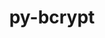 ---
title: "py-bcrypt"
layout: cache
categories: [package, develop-2024-05-19]
meta: {"versions": ["3.2.0"], "compilers": ["gcc@=11.4.0", "gcc@=9.4.0", "oneapi@=2024.0.0"], "oss": ["ubuntu20.04", "ubuntu22.04"], "platforms": ["linux"], "targets": ["neoverse_v1", "neoverse_v2", "ppc64le", "x86_64_v3"], "stacks": ["e4s", "e4s-neoverse-v2", "e4s-neoverse_v1", "e4s-oneapi", "e4s-power", "root"], "num_specs": 5, "num_specs_by_stack": {"e4s-power": 1, "root": 5, "e4s-neoverse_v1": 1, "e4s-neoverse-v2": 1, "e4s": 1, "e4s-oneapi": 1}}
spec_details: [{"hash": "en4iyth3kyipoqgyoqkhvoix5grq32uc", "compiler": "gcc@=9.4.0", "versions": ["3.2.0"], "os": "ubuntu20.04", "platform": "linux", "target": "ppc64le", "variants": ["build_system=python_pip"], "stacks": ["e4s-power", "root"], "size": "-", "tarball": "https://binaries.spack.io/releases/develop-2024-05-19/build_cache/linux-ubuntu20.04-ppc64le/gcc-9.4.0/py-bcrypt-3.2.0/linux-ubuntu20.04-ppc64le-gcc-9.4.0-py-bcrypt-3.2.0-en4iyth3kyipoqgyoqkhvoix5grq32uc.spack"}, {"hash": "kzx73cjezrhq4i7nhnz5rjz4ucoo2tcl", "compiler": "gcc@=11.4.0", "versions": ["3.2.0"], "os": "ubuntu22.04", "platform": "linux", "target": "neoverse_v1", "variants": ["build_system=python_pip"], "stacks": ["root", "e4s-neoverse_v1"], "size": "-", "tarball": "https://binaries.spack.io/releases/develop-2024-05-19/build_cache/linux-ubuntu22.04-neoverse_v1/gcc-11.4.0/py-bcrypt-3.2.0/linux-ubuntu22.04-neoverse_v1-gcc-11.4.0-py-bcrypt-3.2.0-kzx73cjezrhq4i7nhnz5rjz4ucoo2tcl.spack"}, {"hash": "nlxqfiq6p4njvcww5vulmnx7ym5bb54r", "compiler": "gcc@=11.4.0", "versions": ["3.2.0"], "os": "ubuntu22.04", "platform": "linux", "target": "neoverse_v2", "variants": ["build_system=python_pip"], "stacks": ["e4s-neoverse-v2", "root"], "size": "-", "tarball": "https://binaries.spack.io/releases/develop-2024-05-19/build_cache/linux-ubuntu22.04-neoverse_v2/gcc-11.4.0/py-bcrypt-3.2.0/linux-ubuntu22.04-neoverse_v2-gcc-11.4.0-py-bcrypt-3.2.0-nlxqfiq6p4njvcww5vulmnx7ym5bb54r.spack"}, {"hash": "tph7lwxe7k4xsp5ndl4asi6cdfb6tqgp", "compiler": "gcc@=11.4.0", "versions": ["3.2.0"], "os": "ubuntu22.04", "platform": "linux", "target": "x86_64_v3", "variants": ["build_system=python_pip"], "stacks": ["e4s", "root"], "size": "-", "tarball": "https://binaries.spack.io/releases/develop-2024-05-19/build_cache/linux-ubuntu22.04-x86_64_v3/gcc-11.4.0/py-bcrypt-3.2.0/linux-ubuntu22.04-x86_64_v3-gcc-11.4.0-py-bcrypt-3.2.0-tph7lwxe7k4xsp5ndl4asi6cdfb6tqgp.spack"}, {"hash": "h6gvxxpggqoek4vhxtasjgbppxqqencl", "compiler": "oneapi@=2024.0.0", "versions": ["3.2.0"], "os": "ubuntu22.04", "platform": "linux", "target": "x86_64_v3", "variants": ["build_system=python_pip"], "stacks": ["e4s-oneapi", "root"], "size": "-", "tarball": "https://binaries.spack.io/releases/develop-2024-05-19/build_cache/linux-ubuntu22.04-x86_64_v3/oneapi-2024.0.0/py-bcrypt-3.2.0/linux-ubuntu22.04-x86_64_v3-oneapi-2024.0.0-py-bcrypt-3.2.0-h6gvxxpggqoek4vhxtasjgbppxqqencl.spack"}]
---